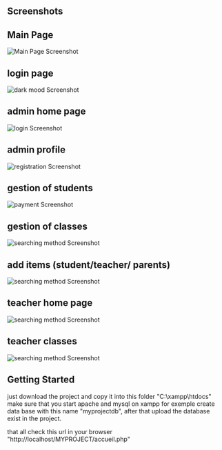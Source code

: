 ## Screenshots
## Main Page
![Main Page Screenshot](https://github.com/abdessamadmekkaoui/ENSkech-School-Management-System/accuil.jpeg)
## login page
![dark mood Screenshot](https://github.com/abdessamadmekkaoui/ENSkech-School-Management-System/login.jpeg)
## admin home page
![login Screenshot](https://github.com/abdessamadmekkaoui/ENSkech-School-Management-System/admin.jpeg)
## admin profile 
![registration Screenshot](https://github.com/abdessamadmekkaoui/ENSkech-School-Management-System/adminpr.jpeg)
## gestion of students
![payment Screenshot](https://github.com/abdessamadmekkaoui/ENSkech-School-Management-System/adstudents.jpeg)
## gestion of classes 
![searching method Screenshot](https://github.com/abdessamadmekkaoui/ENSkech-School-Management-System/admincla.jpeg)
## add items (student/teacher/ parents)
![searching method Screenshot](https://github.com/abdessamadmekkaoui/ENSkech-School-Management-System/adminadd.jpeg)
## teacher home page 
![searching method Screenshot](https://github.com/abdessamadmekkaoui/ENSkech-School-Management-System/teacher.jpeg)
## teacher classes 
![searching method Screenshot](https://github.com/abdessamadmekkaoui/ENSkech-School-Management-System/teachercla.jpeg)

## Getting Started

just download the project and copy it into this folder "C:\xampp\htdocs" 
make sure that you start apache and mysql on xampp for exemple 
create data base with this name "myprojectdb", after that upload the database exist in the project.

that all check this url in your browser "http://localhost/MYPROJECT/accueil.php"
